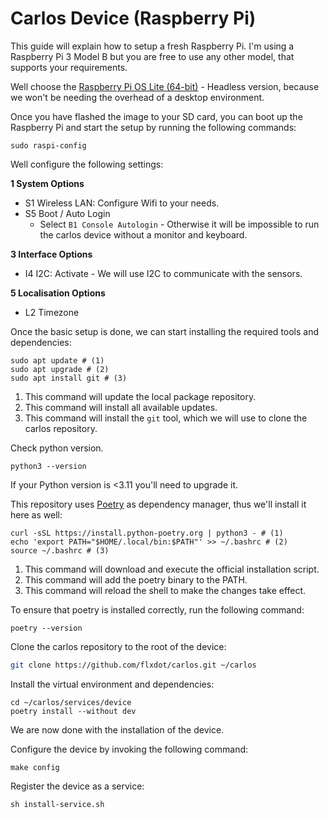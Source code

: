 # Carlos Device (Raspberry Pi)

This guide will explain how to setup a fresh Raspberry Pi. I'm using a 
Raspberry Pi 3 Model B but you are free to use any other model, that supports
your requirements.

Well choose the [Raspberry Pi OS Lite (64-bit)](https://www.raspberrypi.com/software/operating-systems/) - Headless version, because we won't
be needing the overhead of a desktop environment.

Once you have flashed the image to your SD card, you can boot up the Raspberry Pi and 
start the setup by running the following commands:

```shell
sudo raspi-config
```

Well configure the following settings:

**1 System Options**

  - S1 Wireless LAN: Configure Wifi to your needs.
  - S5 Boot / Auto Login
      - Select `B1 Console Autologin` - Otherwise it will be impossible to run the carlos device without a monitor and keyboard.

**3 Interface Options**

  - I4 I2C: Activate - We will use I2C to communicate with the sensors.

**5 Localisation Options**

  - L2 Timezone

Once the basic setup is done, we can start installing the required tools and dependencies:
    
```shell
sudo apt update # (1)
sudo apt upgrade # (2)
sudo apt install git # (3)
```

1. This command will update the local package repository.
2. This command will install all available updates.
3. This command will install the `git` tool, which we will use to clone the carlos repository.

Check python version.

```shell
python3 --version
```

If your Python version is <3.11 you'll need to upgrade it.

This repository uses [Poetry](https://python-poetry.org/docs/#installation) as dependency manager, thus we'll install it here as well:

```shell
curl -sSL https://install.python-poetry.org | python3 - # (1)
echo 'export PATH="$HOME/.local/bin:$PATH"' >> ~/.bashrc # (2)
source ~/.bashrc # (3)
```

1.  This command will download and execute the official installation script.
2.  This command will add the poetry binary to the PATH.
3.  This command will reload the shell to make the changes take effect.


To ensure that poetry is installed correctly, run the following command:

```shell
poetry --version
```

Clone the carlos repository to the root of the device:

```bash
git clone https://github.com/flxdot/carlos.git ~/carlos
```

Install the virtual environment and dependencies:

```shell
cd ~/carlos/services/device
poetry install --without dev
```

We are now done with the installation of the device.

Configure the device by invoking the following command:

```shell
make config
```

Register the device as a service:

```shell
sh install-service.sh
```